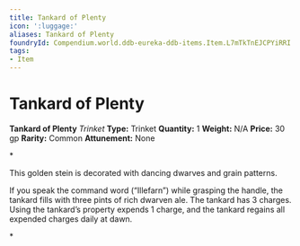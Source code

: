 ```yaml
---
title: Tankard of Plenty
icon: ':luggage:'
aliases: Tankard of Plenty
foundryId: Compendium.world.ddb-eureka-ddb-items.Item.L7mTkTnEJCPYiRRI
tags:
- Item
---
```


# Tankard of Plenty

**Tankard of Plenty**
_Trinket_
**Type:** Trinket
**Quantity:** 1
**Weight:** N/A
**Price:** 30 gp
**Rarity:** Common
**Attunement:** None

*<p>This golden stein is decorated with dancing dwarves and grain patterns.

If you speak the command word (“Illefarn”) while grasping the handle, the tankard fills with three pints of rich dwarven ale. The tankard has 3 charges. Using the tankard’s property expends 1 charge, and the tankard regains all expended charges daily at dawn.</p>*